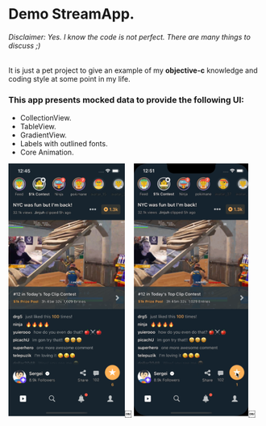 # Demo StreamApp.
###### Disclaimer: Yes. I know the code is not perfect. There are many things to discuss ;)
It is just a pet project to give an example of my **objective-c** knowledge and coding style at some point in my life.

### This app presents mocked data to provide the following UI:
- CollectionView.
- TableView.
- GradientView.
- Labels with outlined fonts.
- Core Animation.

<img src="ScreenShot_iPhone_13.png" height="500">￼
<img src="Animation.gif" height="500">￼